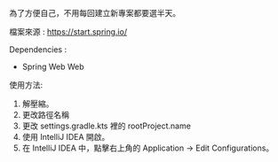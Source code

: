 
為了方便自己，不用每回建立新專案都要選半天。


檔案來源 : https://start.spring.io/

Dependencies :
- Spring Web Web


使用方法:
1. 解壓縮。
2. 更改路徑名稱
3. 更改 settings.gradle.kts 裡的 rootProject.name
4. 使用 IntelliJ IDEA 開啟。
5. 在 IntelliJ IDEA 中，點擊右上角的 Application -> Edit Configurations。


